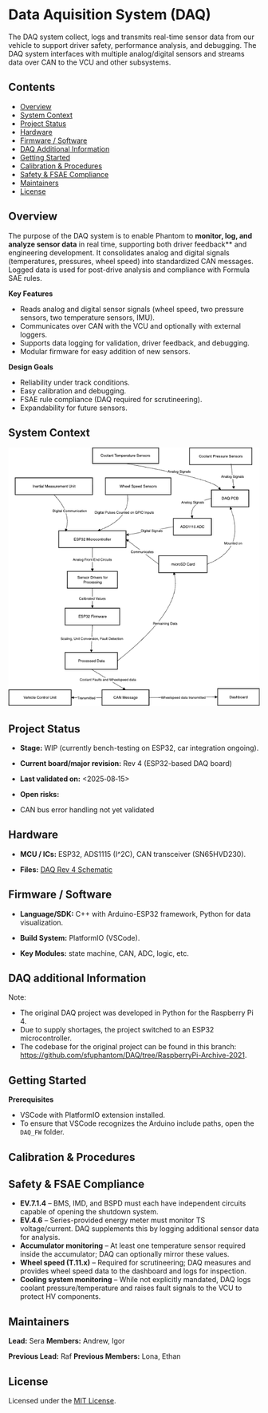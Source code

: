 
# Data Aquisition System (DAQ)
The DAQ system collect, logs and transmits real-time sensor data from our vehicle to support driver safety, performance analysis, and debugging. The DAQ system interfaces with multiple analog/digital sensors and streams data over CAN to the VCU and other subsystems.  

## Contents 

- [Overview](#overview)
- [System Context](#system-context)
- [Project Status](#project-status)
- [Hardware](#hardware)
- [Firmware / Software](#firmware--software)
- [DAQ Additional Information](#daq-additional-information)
- [Getting Started](#getting-started)
- [Calibration & Procedures](#calibration--procedures)
- [Safety & FSAE Compliance](#safety--fsae-compliance)
- [Maintainers](#maintainers)
- [License](#license)


## Overview
The purpose of the DAQ system is to enable Phantom to **monitor, log, and analyze sensor data** in real time, supporting both driver feedback** and engineering development. It consolidates analog and digital signals (temperatures, pressures, wheel speed) into standardized CAN messages. Logged data is used for post-drive analysis and compliance with Formula SAE rules. 

**Key Features**
- Reads analog and digital sensor signals (wheel speed, two pressure sensors, two temperature sensors, IMU).  
- Communicates over CAN with the VCU and optionally with external loggers.
- Supports data logging for validation, driver feedback, and debugging.  
- Modular firmware for easy addition of new sensors.  

**Design Goals**
- Reliability under track conditions.  
- Easy calibration and debugging.  
- FSAE rule compliance (DAQ required for scrutineering).  
- Expandability for future sensors. 

## System Context
![DAQ System Context](docs/diagrams/daq-context.png)

## Project Status

- **Stage:** WIP (currently bench-testing on ESP32, car integration ongoing).
    
- **Current board/major revision:** Rev 4 (ESP32-based DAQ board)
    
- **Last validated on:** <2025‑08‑15>
    
- **Open risks:** 
- CAN bus error handling not yet validated 


## Hardware

- **MCU / ICs:** ESP32, ADS1115 (I^2C), CAN transceiver (SN65HVD230).
    
- **Files:** 
[DAQ Rev 4 Schematic](docs/hardware/Schematic%20PDF_[No%20Variations].pdf)

## Firmware / Software

- **Language/SDK:** C++ with Arduino-ESP32 framework, Python for data visualization.
    
- **Build System:** PlatformIO (VSCode).
    
- **Key Modules:** state machine, CAN, ADC, logic, etc.

## DAQ additional Information
Note:
- The original DAQ project was developed in Python for the Raspberry Pi 4. 
- Due to supply shortages, the project switched to an ESP32 microcontroller. 
- The codebase for the original project can be found in this branch: https://github.com/sfuphantom/DAQ/tree/RaspberryPi-Archive-2021.

## Getting Started

**Prerequisites**
- VSCode with PlatformIO extension installed.  
- To ensure that VSCode recognizes the Arduino include paths, open the `DAQ_FW` folder.


## Calibration & Procedures


## Safety & FSAE Compliance
- **EV.7.1.4** – BMS, IMD, and BSPD must each have independent circuits capable of opening the shutdown system.  
- **EV.4.6** – Series-provided energy meter must monitor TS voltage/current. DAQ supplements this by logging additional sensor data for analysis.  
- **Accumulator monitoring** – At least one temperature sensor required inside the accumulator; DAQ can optionally mirror these values.  
- **Wheel speed (T.11.x)** – Required for scrutineering; DAQ measures and provides wheel speed data to the dashboard and logs for inspection.  
- **Cooling system monitoring** – While not explicitly mandated, DAQ logs coolant pressure/temperature and raises fault signals to the VCU to protect HV components.  

## Maintainers

**Lead:** Sera
**Members:** Andrew, Igor 

**Previous Lead:** Raf
**Previous Members:** Lona, Ethan

## License
Licensed under the [MIT License](./LICENSE).